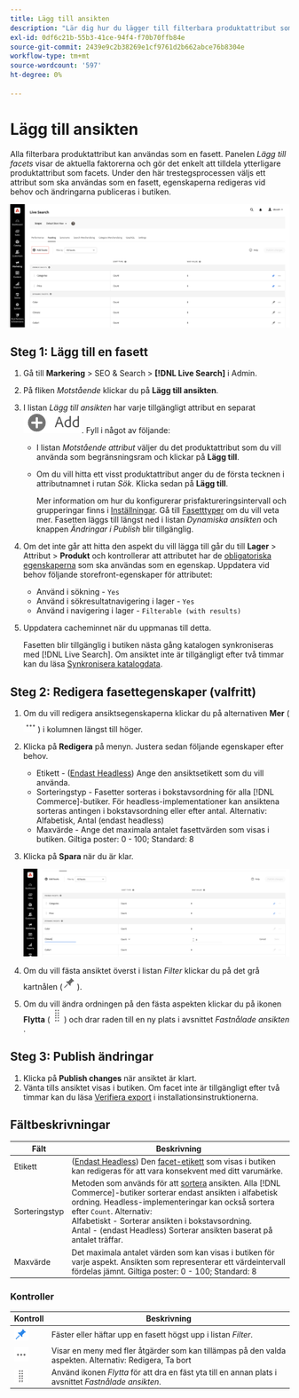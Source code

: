 ```yaml
---
title: Lägg till ansikten
description: "Lär dig hur du lägger till filterbara produktattribut som  [!DNL Live Search] facets."
exl-id: 0df6c21b-55b3-41ce-94f4-f70b70ffb84e
source-git-commit: 2439e9c2b38269e1cf9761d2b662abce76b8304e
workflow-type: tm+mt
source-wordcount: '597'
ht-degree: 0%

---
```


# Lägg till ansikten

Alla filterbara produktattribut kan användas som en fasett. Panelen *Lägg till facets* visar de aktuella faktorerna och gör det enkelt att tilldela ytterligare produktattribut som facets. Under den här trestegsprocessen väljs ett attribut som ska användas som en fasett, egenskaperna redigeras vid behov och ändringarna publiceras i butiken.

![Lägg till ansikten](assets/facets-add.png)

## Steg 1: Lägg till en fasett

1. Gå till **Markering** > SEO &amp; Search > **[!DNL Live Search]** i Admin.
1. På fliken *Motstående* klickar du på **Lägg till ansikten**.
1. I listan *Lägg till ansikten* har varje tillgängligt attribut en separat ![Lägg till-knapp](assets/btn-add.png). Fyll i något av följande:

   * I listan *Motstående attribut* väljer du det produktattribut som du vill använda som begränsningsram och klickar på **Lägg till**.
   * Om du vill hitta ett visst produktattribut anger du de första tecknen i attributnamnet i rutan *Sök*. Klicka sedan på **Lägg till**.

     Mer information om hur du konfigurerar prisfaktureringsintervall och grupperingar finns i [Inställningar](settings.md). Gå till [Fasetttyper](facets-type.md) om du vill veta mer.
Fasetten läggs till längst ned i listan *Dynamiska ansikten* och knappen *Ändringar i Publish* blir tillgänglig.

1. Om det inte går att hitta den aspekt du vill lägga till går du till **Lager** > Attribut > **Produkt** och kontrollerar att attributet har de [obligatoriska egenskaperna](facets.md) som ska användas som en egenskap. Uppdatera vid behov följande storefront-egenskaper för attributet:

   * Använd i sökning - `Yes`
   * Använd i sökresultatnavigering i lager - `Yes`
   * Använd i navigering i lager - `Filterable (with results)`

1. Uppdatera cacheminnet när du uppmanas till detta.

   Fasetten blir tillgänglig i butiken nästa gång katalogen synkroniseras med [!DNL Live Search]. Om ansiktet inte är tillgängligt efter två timmar kan du läsa [Synkronisera katalogdata](install.md#synchronize-catalog-data).

## Steg 2: Redigera fasettegenskaper (valfritt)

1. Om du vill redigera ansiktsegenskaperna klickar du på alternativen **Mer** (![Fler väljare](assets/btn-more.png)) i kolumnen längst till höger.
1. Klicka på **Redigera** på menyn. Justera sedan följande egenskaper efter behov.

   * Etikett - ([Endast Headless](facets-type.md)) Ange den ansiktsetikett som du vill använda.
   * Sorteringstyp - Fasetter sorteras i bokstavsordning för alla [!DNL Commerce]-butiker. För headless-implementationer kan ansiktena sorteras antingen i bokstavsordning eller efter antal. Alternativ: Alfabetisk, Antal (endast headless)
   * Maxvärde - Ange det maximala antalet fasettvärden som visas i butiken. Giltiga poster: 0 - 100; Standard: 8

1. Klicka på **Spara** när du är klar.

   ![Redigera ansikten](assets/facet-edit.png)

1. Om du vill fästa ansiktet överst i listan *Filter* klickar du på det grå kartnålen (![Fästväljaren](assets/btn-pin-gray.png)).
1. Om du vill ändra ordningen på den fästa aspekten klickar du på ikonen **Flytta** (![Flytta väljare](assets/btn-move.png)) och drar raden till en ny plats i avsnittet *Fastnålade ansikten* .

## Steg 3: Publish ändringar

1. Klicka på **Publish changes** när ansiktet är klart.
1. Vänta tills ansiktet visas i butiken.
Om facet inte är tillgängligt efter två timmar kan du läsa [Verifiera export](install.md#synchronize-catalog-data) i installationsinstruktionerna.

## Fältbeskrivningar

| Fält | Beskrivning |
|--- |--- |
| Etikett | ([Endast Headless](facets-type.md)) Den [facet-etikett](facets-type.md) som visas i butiken kan redigeras för att vara konsekvent med ditt varumärke. |
| Sorteringstyp | Metoden som används för att [sortera](facets-type.md) ansikten. Alla [!DNL Commerce]-butiker sorterar endast ansikten i alfabetisk ordning. Headless-implementeringar kan också sortera efter `Count`. Alternativ:<br />Alfabetiskt - Sorterar ansikten i bokstavsordning.<br />Antal - (endast Headless) Sorterar ansikten baserat på antalet träffar. |
| Maxvärde | Det maximala antalet värden som kan visas i butiken för varje aspekt. Ansikten som representerar ett värdeintervall fördelas jämnt. Giltiga poster: 0 - 100; Standard: 8 |

### Kontroller

| Kontroll | Beskrivning |
|--- |--- |
| ![Fästväljaren](assets/btn-pin-blue.png) | Fäster eller häftar upp en fasett högst upp i listan *Filter*. |
| ![Fler väljare](assets/btn-more.png) | Visar en meny med fler åtgärder som kan tillämpas på den valda aspekten. Alternativ: Redigera, Ta bort |
| ![Flytta väljare](assets/btn-move.png) | Använd ikonen *Flytta* för att dra en fäst yta till en annan plats i avsnittet *Fastnålade ansikten*. |

